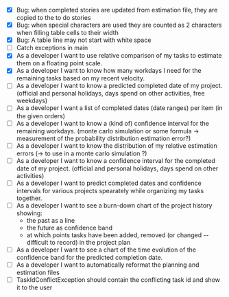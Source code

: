 
- [x] Bug: when completed stories are updated from estimation file, they are copied to the to do stories
- [x] Bug: when special characters are used they are counted as 2 characters when filling table cells to their width
- [x] Bug: A table line may not start with white space
- [ ] Catch exceptions in main
- [x] As a developer I want to use relative comparison of my tasks to estimate them on a floating point scale.
- [x] As a developer I want to know how many workdays I need for the remaining tasks based on my recent velocity.
- [ ] As a developer I want to know a predicted completed date of my project. (official and personal holidays, days spend on other activities, free weekdays)
- [ ] As a developer I want a list of completed dates (date ranges) per item (in the given orders)
- [ ] As a developer I want to know a (kind of) confidence interval for the remaining workdays. (monte carlo simulation or some formula -> measurement of the probability distribution estimation error?)
- [ ] As a developer I want to know the distribution of my relative estimation errors (-> to use in a monte carlo simulation ?)
- [ ] As a developer I want to know a confidence interval for the completed date of my project. (official and personal holidays, days spend on other activities)
- [ ] As a developer I want to predict completed dates and confidence intervals for various projects spearately while organizing my tasks together.
- [ ] As a developer I want to see a burn-down chart of the project history showing:
    * the past as a line
    * the future as confidence band
    * at which points tasks have been added, removed (or changed -- difficult to record) in the project plan
- [ ] As a developer I want to see a chart of the time evolution of the confidence band for the predicted completion date.
- [ ] As a developer I want to automatically reformat the planning and estimation files
- [ ] TaskIdConflictException should contain the conflicting task id and show it to the user